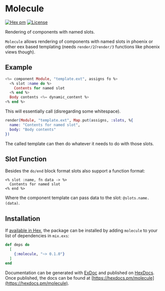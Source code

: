 # Molecule

[![Hex pm](https://img.shields.io/hexpm/v/molecule)](https://hex.pm/packages/molecule)
[![License](https://img.shields.io/hexpm/l/molecule)](https://github.com/LostKobrakai/molecule/blob/master/LICENSE.md)

<!-- MDOC !-->
Rendering of components with named slots.

`Molecule` allows rendering of components with named slots in phoenix or other eex based templating (needs `render/2`/`render/3` functions like phoenix views though).

## Example

```elixir
<%= component Module, "template.ext", assigns fo %>
  <% slot :name do %>
    Contents for named slot
  <% end %>
  Body contents <%= dynamic_content %>
<% end %>
```

This will essentially call (disregarding some whitespace).

```elixir
render(Module, "template.ext", Map.put(assigns, :slots, %{
  name: "Contents for named slot",
  body: "Body contents"
})
```

The called template can then do whatever it needs to do with those slots.

## Slot Function

Besides the `do/end` block format slots also support a function format:

```
<% slot :name, fn data -> %>
  Contents for named slot
<% end %>
```

Where the component template can pass data to the slot: `@slots.name.(data)`.

<!-- MDOC !-->

## Installation

If [available in Hex](https://hex.pm/docs/publish), the package can be installed
by adding `molecule` to your list of dependencies in `mix.exs`:

```elixir
def deps do
  [
    {:molecule, "~> 0.1.0"}
  ]
end
```

Documentation can be generated with [ExDoc](https://github.com/elixir-lang/ex_doc)
and published on [HexDocs](https://hexdocs.pm). Once published, the docs can
be found at [https://hexdocs.pm/molecule](https://hexdocs.pm/molecule).

